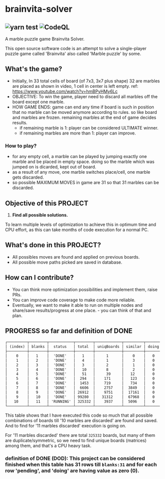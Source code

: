 # brainvita-solver

![yarn test](https://github.com/sushiljainam/brainvita-solver/actions/workflows/npm-test.yml/badge.svg) ![CodeQL](https://github.com/sushiljainam/brainvita-solver/actions/workflows/codeql-analysis.yml/badge.svg)
---
A marble puzzle game Brainvita Solver.

This open source software code is an attempt to solve a single-player puzzle game called 'Brainvita' also called 'Marble puzzle' by some.

## What's the game?

* Initially, In 33 total cells of board (of 7x3, 3x7 plus shape) 32 are marbles are placed as shown in video, 1 cell in center is left empty. ref: https://www.youtube.com/watch?v=hmBPyHMy6Lc
* OBJECTIVE: To win the game, player need to discard all marbles off the board except one marble.
* HOW GAME ENDS: game can end any time if board is such in position that no marble can be moved anymore according to rules. so like board and marbles are frozen. remaining marbles at the end of game decides results.
  * if remaining marble is 1: player can be considered ULTIMATE winner.
  * if remaining marbles are more than 1: player can improve.

### How to play?

* for any empty cell, a marble can be played by jumping exactly one marble and be placed in empty space. doing so the marble which was jumped on is dicarded, kept out of board.
* as a result of any move, one marble switches place/cell, one marble gets discarded.
* so possible MAXIMUM MOVES in game are 31 so that 31 marbles can be discarded.

## Objective of this PROJECT

1. **Find all possible solutions.**

To learn multiple levels of optimization to achieve this in optimum time and CPU effort, as this can take months of code execution for a normal PC.

## What's done in this PROJECT?

* All possibles moves are found and applied on previous boards.
* All possible move paths picked are saved in database.

## How can I contribute?

* You can think more optimization possibilities and implement them, raise PRs.
* You can improve code coverage to make code more reliable.
* Eventually, we want to make it able to run on multiple nodes and share/save results/progress at one place. - you can think of that and plan.

## PROGRESS so far and definition of DONE

```txt
┌─────────┬────────┬───────────┬────────┬────────────┬─────────┬───────┬─────────┐
│ (index) │ blanks │  status   │ total  │ uniqBoards │ similar │ doing │ pending │
├─────────┼────────┼───────────┼────────┼────────────┼─────────┼───────┼─────────┤
│    0    │   1    │  'DONE'   │   1    │     1      │    0    │   0   │    0    │
│    1    │   2    │  'DONE'   │   4    │     1      │    3    │   0   │    0    │
│    2    │   3    │  'DONE'   │   3    │     2      │    1    │   0   │    0    │
│    3    │   4    │  'DONE'   │   10   │     8      │    2    │   0   │    0    │
│    4    │   5    │  'DONE'   │   51   │     39     │   12    │   0   │    0    │
│    5    │   6    │  'DONE'   │  294   │    171     │   123   │   0   │    0    │
│    6    │   7    │  'DONE'   │  1453  │    719     │   734   │   0   │    0    │
│    7    │   8    │  'DONE'   │  6606  │    2757    │  3849   │   0   │    0    │
│    8    │   9    │  'DONE'   │ 26912  │    9751    │  17161  │   0   │    0    │
│    9    │   10   │  'DONE'   │ 99280  │   31312    │  67968  │   0   │    0    │
│   10    │   11   │ 'RUNNING' │ 325332 │    3937    │  5096   │   0   │ 316299  │
└─────────┴────────┴───────────┴────────┴────────────┴─────────┴───────┴─────────┘
```

This table shows that I have executed this code so much that all possible combinations of boards till '10 marbles are discarded' are found and saved. And to find for '11 marbles discarded' execution is going on.

For '11 marbles discarded' there are total `325332` boards, but many of them are duplicate/symmetric, so we need to find unique boards (matrices) among them, and that's a CPU heavy task.

### definition of DONE (DOD): This project can be considered finished when this table has 31 rows till `blanks:31` and for each row 'pending', and 'doing' are having value as zero (0).

